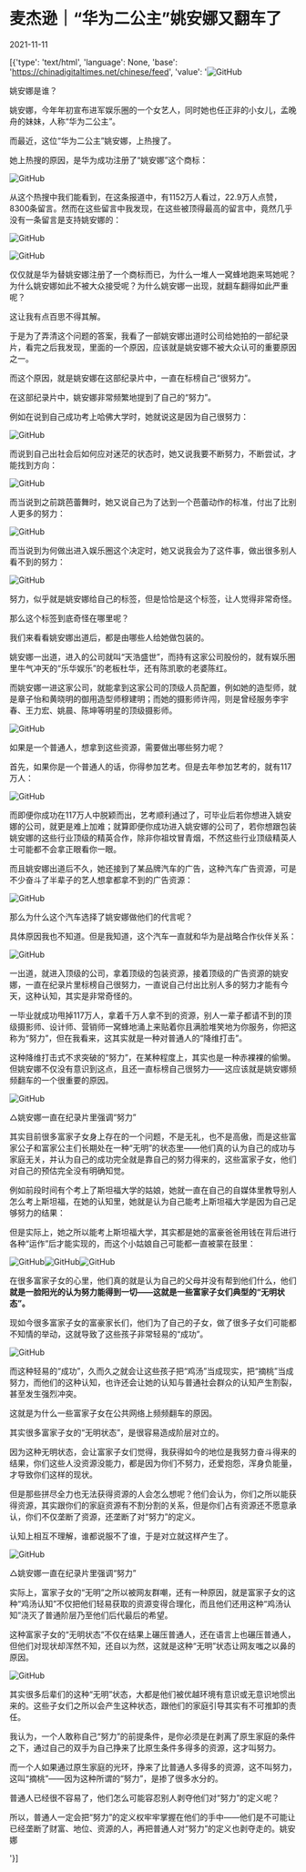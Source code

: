 # 麦杰逊｜“华为二公主”姚安娜又翻车了

2021-11-11

[{'type': 'text/html', 'language': None, 'base': 'https://chinadigitaltimes.net/chinese/feed', 'value': '![GitHub](https://chinadigitaltimes.net/chinese/files/2021/11/image-1636613417170.png)

姚安娜是谁？

姚安娜，今年年初宣布进军娱乐圈的一个女艺人，同时她也任正非的小女儿，孟晚舟的妹妹，人称“华为二公主”。

而最近，这位“华为二公主”姚安娜，上热搜了。

她上热搜的原因，是华为成功注册了“姚安娜”这个商标：

![GitHub](https://chinadigitaltimes.net/chinese/files/2021/11/post-673152-618cbe39398c2.png)

从这个热搜中我们能看到，在这条报道中，有1152万人看过，22.9万人点赞，8300条留言。然而在这些留言中我发现，在这些被顶得最高的留言中，竟然几乎没有一条留言是支持姚安娜的：

![GitHub](https://chinadigitaltimes.net/chinese/files/2021/11/post-673152-618cbe394dfac.png)

![GitHub](https://chinadigitaltimes.net/chinese/files/2021/11/post-673152-618cbe39607de.png)

仅仅就是华为替姚安娜注册了一个商标而已，为什么一堆人一窝蜂地跑来骂她呢？为什么姚安娜如此不被大众接受呢？为什么姚安娜一出现，就翻车翻得如此严重呢？

这让我有点百思不得其解。

于是为了弄清这个问题的答案，我看了一部姚安娜出道时公司给她拍的一部纪录片，看完之后我发现，里面的一个原因，应该就是姚安娜不被大众认可的重要原因之一。

而这个原因，就是姚安娜在这部纪录片中，一直在标榜自己“很努力”。

在这部纪录片中，姚安娜非常频繁地提到了自己的“努力”。

例如在说到自己成功考上哈佛大学时，她就说这是因为自己很努力：

![GitHub](https://chinadigitaltimes.net/chinese/files/2021/11/post-673152-618cbe39714fa.png)

而说到自己出社会后如何应对迷茫的状态时，她又说我要不断努力，不断尝试，才能找到方向：

![GitHub](https://chinadigitaltimes.net/chinese/files/2021/11/post-673152-618cbe3981b73.png)

而当说到之前跳芭蕾舞时，她又说自己为了达到一个芭蕾动作的标准，付出了比别人更多的努力：

![GitHub](https://chinadigitaltimes.net/chinese/files/2021/11/post-673152-618cbe3993064.png)

而当说到为何做出进入娱乐圈这个决定时，她又说我会为了这件事，做出很多别人看不到的努力：

![GitHub](https://chinadigitaltimes.net/chinese/files/2021/11/post-673152-618cbe39a6e1f.png)

努力，似乎就是姚安娜给自己的标签，但是恰恰是这个标签，让人觉得非常奇怪。

那么这个标签到底奇怪在哪里呢？

我们来看看姚安娜出道后，都是由哪些人给她做包装的。

姚安娜一出道，进入的公司就叫“天浩盛世”，而持有这家公司股份的，就有娱乐圈里牛气冲天的“乐华娱乐”的老板杜华，还有陈凯歌的老婆陈红。

而姚安娜一进这家公司，就能拿到这家公司的顶级人员配置，例如她的造型师，就是章子怡和黄晓明的御用造型师穆建明；而她的摄影师许闯，则是曾经服务李宇春、王力宏、姚晨、陈坤等明星的顶级摄影师。

![GitHub](https://chinadigitaltimes.net/chinese/files/2021/11/post-673152-618cbe39b6705.png)

如果是一个普通人，想拿到这些资源，需要做出哪些努力呢？

首先，如果你是一个普通人的话，你得参加艺考。但是去年参加艺考的，就有117万人：

![GitHub](https://chinadigitaltimes.net/chinese/files/2021/11/post-673152-618cbe39c097d.png)

而即便你成功在117万人中脱颖而出，艺考顺利通过了，可毕业后若你想进入姚安娜的公司，就更是难上加难；就算即便你成功进入姚安娜的公司了，若你想跟包装姚安娜的这些行业顶级的精英合作，除非你祖坟冒青烟，不然这些行业顶级精英人士可能都不会拿正眼看你一眼。

而且姚安娜出道后不久，她还接到了某品牌汽车的广告，这种汽车广告资源，可是不少奋斗了半辈子的艺人想拿都拿不到的广告资源：

![GitHub](https://chinadigitaltimes.net/chinese/files/2021/11/post-673152-618cbe39d91cb.png)

那么为什么这个汽车选择了姚安娜做他们的代言呢？

具体原因我也不知道。但是我知道，这个汽车一直就和华为是战略合作伙伴关系：

![GitHub](https://chinadigitaltimes.net/chinese/files/2021/11/post-673152-618cbe39e2da4.)

一出道，就进入顶级的公司，拿着顶级的包装资源，接着顶级的广告资源的姚安娜，一直在纪录片里标榜自己很努力，一直说自己付出比别人多的努力才能有今天，这种认知，其实是非常奇怪的。

一毕业就成功甩掉117万人，拿着千万人拿不到的资源，别人一辈子都请不到的顶级摄影师、设计师、营销师一窝蜂地涌上来贴着你且满脸堆笑地为你服务，你把这称为“努力”，但在我看来，这其实就是一种对普通人的“降维打击”。

这种降维打击式不求突破的“努力”，在某种程度上，其实也是一种赤裸裸的偷懒。但姚安娜不仅没有意识到这点，且还一直标榜自己很努力——这应该就是姚安娜频频翻车的一个很重要的原因。

![GitHub](https://chinadigitaltimes.net/chinese/files/2021/11/post-673152-618cbe39f363c.png)

△姚安娜一直在纪录片里强调“努力”

其实目前很多富家子女身上存在的一个问题，不是无礼，也不是高傲，而是这些富家公子和富家公主们长期处在一种“无明”的状态里——他们真的认为自己的成功与家庭无关，并认为自己的成功完全就是靠自己的努力得来的，这些富家子女，他们对自己的预估完全没有明确知觉。

例如前段时间有个考上了斯坦福大学的姑娘，她就一直在自己的自媒体里教导别人怎么考上斯坦福，在她的认知里，她就是认为自己能考上斯坦福大学是因为自己足够努力的结果：

但是实际上，她之所以能考上斯坦福大学，其实都是她的富豪爸爸用钱在背后进行各种“运作”后才能实现的，而这个小姑娘自己可能都一直被蒙在鼓里：

![GitHub](https://chinadigitaltimes.net/chinese/files/2021/11/post-673152-618cbe3a13198.png)![GitHub](https://chinadigitaltimes.net/chinese/files/2021/11/post-673152-618cbe3a297f5.png)![GitHub](https://chinadigitaltimes.net/chinese/files/2021/11/post-673152-618cbe3a3f0e4.png)

在很多富家子女的心里，他们真的就是认为自己的父母并没有帮到他们什么，他们**就是一脸阳光的认为努力能得到一切——这就是一些富家子女们典型的“无明状态”。**

现如今很多富家子女的富豪家长们，他们为了自己的子女，做了很多子女们可能都不知情的举动，这就导致了这些孩子非常轻易的“成功”。

![GitHub](https://chinadigitaltimes.net/chinese/files/2021/11/post-673152-618cbe3a49cea.png)

而这种轻易的“成功”，久而久之就会让这些孩子把“鸡汤”当成现实，把“摘桃”当成努力，而他们的这种认知，也许还会让她的认知与普通社会群众的认知产生割裂，甚至发生强烈冲突。

这就是为什么一些富家子女在公共网络上频频翻车的原因。

其实很多富家子女的“无明状态”，是很容易造成阶层对立的。

因为这种无明状态，会让富家子女们觉得，我获得如今的地位是我努力奋斗得来的结果，你们这些人没资源没能力，都是因为你们不努力，还爱抱怨，浑身负能量，才导致你们这样的现状。

但是那些拼尽全力也无法获得资源的人会怎么想呢？他们会认为，你们之所以能获得资源，其实跟你们的家庭资源有不割分割的关系，但是你们占有资源还不愿意承认，你们不仅垄断了资源，还垄断了对“努力”的定义。

认知上相互不理解，谁都说服不了谁，于是对立就这样产生了。

![GitHub](https://chinadigitaltimes.net/chinese/files/2021/11/post-673152-618cbe3a5a0c8.png)

△姚安娜一直在纪录片里强调“努力”

实际上，富家子女的“无明”之所以被网友群嘲，还有一种原因，就是富家子女的这种“鸡汤认知”不仅把他们轻易获取的资源变得合理化，而且他们还用这种“鸡汤认知”浇灭了普通阶层乃至他们后代最后的希望。

这种富家子女的“无明状态”不仅在结果上碾压普通人，还在语言上也碾压普通人，但他们对现状却浑然不知，还自以为然，这就是这种“无明”状态让网友嗤之以鼻的原因。

![GitHub](https://chinadigitaltimes.net/chinese/files/2021/11/post-673152-618cbe3a618a2.)

其实很多后辈们的这种“无明”状态，大都是他们被优越环境有意识或无意识地惯出来的。这些子女们之所以会产生这种状态，跟他们的家庭引导其实有不可推卸的责任。

我认为，一个人敢称自己“努力”的前提条件，是你必须是在剥离了原生家庭的条件之下，通过自己的双手为自己挣来了比原生条件多得多的资源，这才叫努力。



而一个人如果通过原生家庭的光环，挣来了比普通人多得多的资源，这不叫努力，这叫“摘桃”——因为这种所谓的“努力”，是掺了很多水分的。

普通人已经很不容易了，他们怎么可能容忍别人剥夺他们对“努力”的定义呢？

所以，普通人一定会把“努力”的定义权牢牢掌握在他们的手中——他们是不可能让已经垄断了财富、地位、资源的人，再把普通人对“努力”的定义也剥夺走的。姚安娜

'}]
